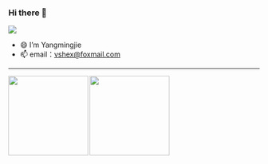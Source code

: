 ### Hi there 👋



![](https://komarev.com/ghpvc/?username=Ymjie)

- 😄 I’m Yangmingjie
- 📫 email：vshex@foxmail.com

---

<!-- 
[![ZhangJC's GitHub stats](https://github-readme-stats.vercel.app/api?username=Ymjie)](https://brey.cn/)
[![Top Langs](https://github-readme-stats.vercel.app/api/top-langs/?username=Ymjie&layout=compact)]() -->

<div>
  <a href="https://brey.cn/">
    <img align="left" height="160" src="https://github-readme-stats.vercel.app/api/top-langs/?username=Ymjie&layout=compact&hide=javascript,html,css,stylus,scss,pug" />
  </a>
  <a href="https://brey.cn/">
    <img align="left" height="160" src="https://github-readme-stats.vercel.app/api?username=Ymjie&show_icons=true&count_private=true" />
  </a>
</div>

